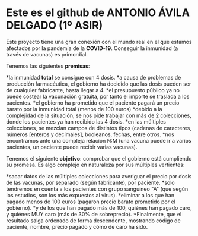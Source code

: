 # Este es el github de **ANTONIO ÁVILA DELGADO** (1º ASIR)
Este proyecto tiene una gran conexión con el mundo real en el que estamos afectados por la pandemia de la  **COVID-19**.
Conseguir la inmunidad (a través de vacunas) es primordial.

Tenemos las siguientes **premisas**:

*la inmunidad **total** se consigue con 4 dosis.
*a causa de problemas de producción farmacéutica, el gobierno ha decidido que las dosis pueden ser de cualquier fabricante, hasta llegar a 4.
*el presupuesto público ya no puede costear la vacunación gratuita, por tanto el importe se traslada a los pacientes.
*el gobierno ha prometido que el paciente pagará un precio barato por la inmunidad total (menos de 100 euros)
*debido a la complejidad de la situación, se nos pide trabajar con más de 2 colecciones, donde los pacientes ya han recibido las 4 dosis.
*en las múltiples colecciones, se mezclan campos de distintos tipos (cadenas de caracteres, números [enteros y decimales], booleanos, fechas, entre otros. 
*nos encontramos ante una compleja relación N:M (una vacuna puede ir a varios pacientes, un paciente puede recibir varias vacunas).


Tenemos el siguiente **objetivo**: comprobar que el gobierno está cumpliendo su promesa. Es algo complejo en naturaleza por sus múltiples vertientes:

*sacar datos de las múltiples colecciones para averiguar el precio por dosis de las vacunas, por separado (según fabricante), por paciente.
*solo tendremos en cuenta a los pacientes con grupo sanguíneo "A" (que según los estudios, son los más expuestos al virus).
*eliminar a los que han pagado menos de 100 euros (pagaron precio barato prometido por el gobierno).
*y de los que han pagado más de 100, quiénes han pagado caro, y quiénes MUY caro (más de 30% de sobreprecio).
*Finalmente, que el resultado salga ordenado de forma descendente, mostrando código de paciente, nombre, precio pagado y cómo de caro ha sido.